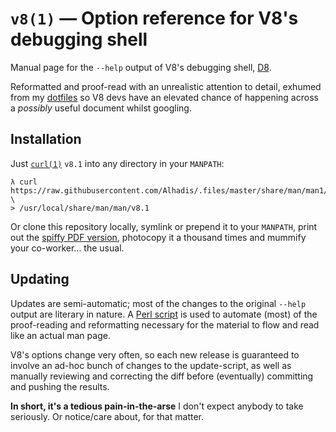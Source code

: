 `v8(1)` — Option reference for V8's debugging shell
===================================================
Manual page for the `--help` output of V8's debugging shell, [D8][1].

Reformatted and proof-read with an unrealistic attention to detail,
exhumed from my [dotfiles][2] so V8 devs have an elevated chance of
happening across a *possibly* useful document whilst googling.


Installation
------------
Just [`curl(1)`][3] `v8.1` into any directory in your `MANPATH`:

~~~console
λ curl https://raw.githubusercontent.com/Alhadis/.files/master/share/man/man1/v8.1 \
> /usr/local/share/man/man/v8.1
~~~

Or clone this repository locally, symlink or prepend it to your `MANPATH`,
print out the [spiffy PDF version][4], photocopy it a thousand times and
mummify your co-worker... the usual.


Updating
--------
Updates are semi-automatic; most of the changes to the original `--help` output
are literary in nature. A [Perl script][5] is used to automate (most) of the
proof-reading and reformatting necessary for the material to flow and read like
an actual man page.

V8's options change very often, so each new release is guaranteed to involve an
ad-hoc bunch of changes to the update-script, as well as manually reviewing and
correcting the diff before (eventually) committing and pushing the results.

**In short, it's a tedious pain-in-the-arse** I don't expect anybody to take
seriously. Or notice/care about, for that matter.


[1]: https://v8.dev/docs/d8
[2]: https://github.com/Alhadis/.files
[3]: https://linux.die.net/man/1/curl
[4]: ./output/v8.1.pdf
[5]: ./update.pl
